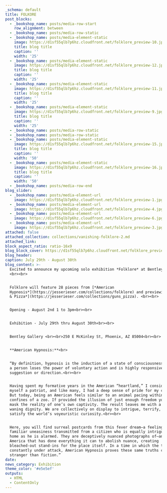 ```yaml
---
_schema: default
title: FOLKORE
post_blocks:
  - _bookshop_name: posts/media-row-start
    row_alignment: between
  - _bookshop_name: posts/media-row-static
  - _bookshop_name: posts/media-element-static
    image: https://d1sf55qlb7p6hz.cloudfront.net/folklore_preview-10.jpg
    title: blog title
    caption: ''
    width: '25'
  - _bookshop_name: posts/media-element-static
    image: https://d1sf55qlb7p6hz.cloudfront.net/folklore_preview-12.jpg
    title: blog title
    caption: ''
    width: '25'
  - _bookshop_name: posts/media-element-static
    image: https://d1sf55qlb7p6hz.cloudfront.net/folklore_preview-11.jpg
    title: blog title
    caption: ''
    width: '25'
  - _bookshop_name: posts/media-element-static
    image: https://d1sf55qlb7p6hz.cloudfront.net/folklore_preview-9.jpg
    title: blog title
    caption: ''
    width: '25'
  - _bookshop_name: posts/media-row-static
  - _bookshop_name: posts/media-row-static
  - _bookshop_name: posts/media-element-static
    image: https://d1sf55qlb7p6hz.cloudfront.net/folklore_preview-15.jpg
    title: blog title
    caption: ''
    width: '50'
  - _bookshop_name: posts/media-element-static
    image: https://d1sf55qlb7p6hz.cloudfront.net/folklore_preview-16.jpg
    title: blog title
    caption: ''
    width: '50'
  - _bookshop_name: posts/media-row-end
blog_slider:
  - _bookshop_name: posts/media-element-url
    image: https://d1sf55qlb7p6hz.cloudfront.net/folklore_preview-1.jpg
  - _bookshop_name: posts/media-element-url
    image: https://d1sf55qlb7p6hz.cloudfront.net/folklore_preview-4.jpg
  - _bookshop_name: posts/media-element-url
    image: https://d1sf55qlb7p6hz.cloudfront.net/folklore_preview-6.jpg
  - _bookshop_name: posts/media-element-url
    image: https://d1sf55qlb7p6hz.cloudfront.net/folklore_preview-3.jpg
attached: false
attached_collection: collections/vanishing-folklore-2.md
attached_link:
block_aspect_ratio: ratio-16x9
blog_block_cover: https://d1sf55qlb7p6hz.cloudfront.net/folklore_preview-8.jpg
blog_header:
caption: July 29th - August 30th
blog_content: >-
  Excited to announce my upcoming solo exhibition *Folklore* at Bentley Gallery.
  <br><br>


  Folklore will feature 28 pieces from [*American
  Hypnosis*](https://jesserieser.com/collections/folklore) and previewing [*Guns
  & Pizza*](https://jesserieser.com/collections/guns_pizza). <br><br>


  Opening - August 2nd 1 to 3pm<br><br>


  Exhibition - July 29th thru August 30th<br><br>


  Bentley Gallery <br><br>250 E McKinley St, Phoenix, AZ 85004<br><br>


  **American Hypnosis:**<br>


  “By definition, hypnosis is the induction of a state of consciousness in which
  a person loses the power of voluntary action and is highly responsive to
  suggestion or direction.<br><br>


  Having spent my formative years in the American “heartland,” I considered
  myself a patriot, and like many, I had a deep sense of pride for my country.
  But today, being an American feels similar to an animal pacing within the
  confines of a zoo. If provided the illusion of just enough freedom you can
  mask the reality of one’s own captivity. The result leaves me with a sense of
  waning dignity. We are collectively on display to intrigue, terrify, and
  satisfy the world’s voyeuristic curiosity.<br><br>


  Here, you will find surreal postcards from this fever dream—a feeling of
  familiar uneasiness transmitted from a citizen who is equally intrigued by his
  home as he is alarmed. They are deceptively nuanced photographs of—and for—an
  America that has done everything it can to abolish nuance, creating
  bleached-out stand-ins for the place itself. In a time in which the truth is
  constantly under attack, American Hypnosis proves these same truths can be
  stranger than fiction.”
date:
news_category: Exhibition
theme_color: '#e5e5ef'
outputs:
  - HTML
  - ContentOnly
---
```

